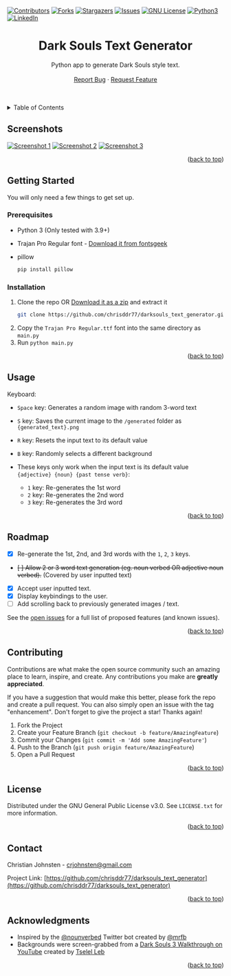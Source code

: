 <!-- Improved compatibility of back to top link: See: https://github.com/othneildrew/Best-README-Template/pull/73 -->
<a name="readme-top"></a>
<!--
*** Thanks for checking out the Best-README-Template. If you have a suggestion
*** that would make this better, please fork the repo and create a pull request
*** or simply open an issue with the tag "enhancement".
*** Don't forget to give the project a star!
*** Thanks again! Now go create something AMAZING! :D
-->



<!-- PROJECT SHIELDS -->
<!--
*** I'm using markdown "reference style" links for readability.
*** Reference links are enclosed in brackets [ ] instead of parentheses ( ).
*** See the bottom of this document for the declaration of the reference variables
*** for contributors-url, forks-url, etc. This is an optional, concise syntax you may use.
*** https://www.markdownguide.org/basic-syntax/#reference-style-links
-->

[![Contributors][contributors-shield]][contributors-url]
[![Forks][forks-shield]][forks-url]
[![Stargazers][stars-shield]][stars-url]
[![Issues][issues-shield]][issues-url]
[![GNU License][license-shield]][license-url]
[![Python3][Python3]][Python-url]
[![LinkedIn][linkedin-shield]][linkedin-url]


<!-- PROJECT LOGO -->
<div align="center">
<a href="https://github.com/chrisddr77/darksouls_text_generator"></a>
<h1 align="center">Dark Souls Text Generator</h1>
  <p align="center">
    Python app to generate Dark Souls style text.
    <br />
    <br />
    <a href="https://github.com/chrisddr77/darksouls_text_generator/issues">Report Bug</a>
    ·
    <a href="https://github.com/chrisddr77/darksouls_text_generator/issues">Request Feature</a>
  </p>
</div>



<!-- TABLE OF CONTENTS -->
<br />
<br />
<details>
  <summary>Table of Contents</summary>
  <ol>
    <li>
      <a href="#about-the-project">Screenshots</a>
    </li>
    <li>
      <a href="#getting-started">Getting Started</a>
      <ul>
        <li><a href="#prerequisites">Prerequisites</a></li>
        <li><a href="#installation">Installation</a></li>
      </ul>
    </li>
    <li><a href="#usage">Usage</a></li>
    <li><a href="#roadmap">Roadmap</a></li>
    <li><a href="#contributing">Contributing</a></li>
    <li><a href="#license">License</a></li>
    <li><a href="#contact">Contact</a></li>
    <li><a href="#acknowledgments">Acknowledgments</a></li>
  </ol>
</details>



<!-- Screenshots -->
## Screenshots

[![Screenshot 1][product-screenshot-1]]()
[![Screenshot 2][product-screenshot-2]]()
[![Screenshot 3][product-screenshot-3]]()

<p align="right">(<a href="#readme-top">back to top</a>)</p>



<!-- GETTING STARTED -->
## Getting Started

You will only need a few things to get set up.

### Prerequisites
* Python 3 (Only tested with 3.9+)


* Trajan Pro Regular font - [Download it from fontsgeek](https://fontsgeek.com/fonts/Trajan-Pro-Regular)


* pillow
  ```sh
  pip install pillow
  ```
  


### Installation

1. Clone the repo OR [Download it as a zip][zip-download-url] and extract it
    ```sh
   git clone https://github.com/chrisddr77/darksouls_text_generator.git
   ```
2. Copy the `Trajan Pro Regular.ttf` font into the same directory as `main.py`
3. Run `python main.py`

<p align="right">(<a href="#readme-top">back to top</a>)</p>



<!-- USAGE EXAMPLES -->
## Usage

Keyboard:
* `Space` key: Generates a random image with random 3-word text
* `S` key: Saves the current image to the `/generated` folder as `{generated_text}.png`
* `R` key: Resets the input text to its default value
* `B` key: Randomly selects a different background


* These keys only work when the input text is its default value `{adjective} {noun} {past tense verb}`:
  * `1` key: Re-generates the 1st word
  * `2` key: Re-generates the 2nd word
  * `3` key: Re-generates the 3rd word


<p align="right">(<a href="#readme-top">back to top</a>)</p>



<!-- ROADMAP -->
## Roadmap

- [x] Re-generate the 1st, 2nd, and 3rd words with the `1`, `2`, `3` keys.
- ~~[ ] Allow 2 or 3 word text generation (eg. noun verbed OR adjective noun verbed).~~ (Covered by user inputted text)
- [x] Accept user inputted text.
- [x] Display keybindings to the user.
- [ ] Add scrolling back to previously generated images / text.

See the [open issues](https://github.com/chrisddr77/darksouls_text_generator/issues) for a full list of proposed features (and known issues).

<p align="right">(<a href="#readme-top">back to top</a>)</p>



<!-- CONTRIBUTING -->
## Contributing

Contributions are what make the open source community such an amazing place to learn, inspire, and create. Any contributions you make are **greatly appreciated**.

If you have a suggestion that would make this better, please fork the repo and create a pull request. You can also simply open an issue with the tag "enhancement".
Don't forget to give the project a star! Thanks again!

1. Fork the Project
2. Create your Feature Branch (`git checkout -b feature/AmazingFeature`)
3. Commit your Changes (`git commit -m 'Add some AmazingFeature'`)
4. Push to the Branch (`git push origin feature/AmazingFeature`)
5. Open a Pull Request

<p align="right">(<a href="#readme-top">back to top</a>)</p>



<!-- LICENSE -->
## License

Distributed under the GNU General Public License v3.0. See `LICENSE.txt` for more information.

<p align="right">(<a href="#readme-top">back to top</a>)</p>



<!-- CONTACT -->
## Contact

Christian Johnsten - crjohnsten@gmail.com

Project Link: [https://github.com/chrisddr77/darksouls_text_generator](https://github.com/chrisddr77/darksouls_text_generator)

<p align="right">(<a href="#readme-top">back to top</a>)</p>



<!-- ACKNOWLEDGMENTS -->
## Acknowledgments

* Inspired by the [@nounverbed](https://twitter.com/nounverbed) Twitter bot created by [@mrfb](https://twitter.com/mrfb)
* Backgrounds were screen-grabbed from a [Dark Souls 3 Walkthrough on YouTube](https://www.youtube.com/playlist?list=PLgPhYhf1rAvGyvo8JRKL53iBqJQbbqMJA) created by [Tselel Leb](https://www.youtube.com/channel/UCsUo1BrpZphLg8dfoYHNlGA)

<p align="right">(<a href="#readme-top">back to top</a>)</p>



<!-- MARKDOWN LINKS & IMAGES -->
<!-- https://www.markdownguide.org/basic-syntax/#reference-style-links -->

[contributors-shield]: https://img.shields.io/github/contributors/chrisddr77/darksouls_text_generator.svg?style=for-the-badge
[contributors-url]: https://github.com/chrisddr77/darksouls_text_generator/graphs/contributors
[forks-shield]: https://img.shields.io/github/forks/chrisddr77/darksouls_text_generator.svg?style=for-the-badge
[forks-url]: https://github.com/chrisddr77/darksouls_text_generator/network/members
[stars-shield]: https://img.shields.io/github/stars/chrisddr77/darksouls_text_generator.svg?style=for-the-badge
[stars-url]: https://github.com/chrisddr77/darksouls_text_generator/stargazers
[issues-shield]: https://img.shields.io/github/issues/chrisddr77/darksouls_text_generator.svg?style=for-the-badge
[issues-url]: https://github.com/chrisddr77/darksouls_text_generator/issues
[license-shield]: https://img.shields.io/github/license/chrisddr77/darksouls_text_generator.svg?style=for-the-badge
[license-url]: https://github.com/chrisddr77/darksouls_text_generator/blob/master/LICENSE.txt
[linkedin-shield]: https://img.shields.io/badge/-LinkedIn-black.svg?style=for-the-badge&logo=linkedin&colorB=555
[linkedin-url]: https://linkedin.com/in/christian-johnsten
[product-screenshot-1]: screenshots/screenshot1.png
[product-screenshot-2]: screenshots/screenshot2.png
[product-screenshot-3]: screenshots/screenshot3.png
[Python3]: https://img.shields.io/badge/Python%203-306998?style=for-the-badge&logo=python&logoColor=white
[Python-url]: https://python.org/
[zip-download-url]: https://github.com/chrisddr77/darksouls_text_generator/archive/refs/heads/main.zip

